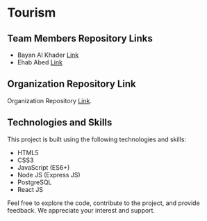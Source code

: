 # Tourism

## Team Members Repository Links

- Bayan Al Khader [Link](https://github.com/)
- Ehab Abed [Link](https://github.com/)

## Organization Repository Link

Organization Repository [Link](https://github.com/Tourism2/Tourism).

## Technologies and Skills

This project is built using the following technologies and skills:

- HTML5
- CSS3
- JavaScript (ES6+)
- Node JS (Express JS)
- PostgreSQL
- React JS

Feel free to explore the code, contribute to the project, and provide feedback. We appreciate your interest and support.
